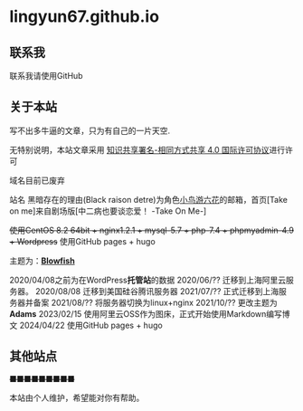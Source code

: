 # lingyun67.github.io

## 联系我

联系我请使用GitHub

## 关于本站

写不出多牛逼的文章，只为有自己的一片天空.

无特别说明，本站文章采用
[知识共享署名-相同方式共享 4.0 国际许可协议](http://creativecommons.org/licenses/by-sa/4.0/)进行许可

域名目前已废弃

站名 黑暗存在的理由(Black raison detre)为角色[小鸟游六花](rikka)的邮箱，首页[Take on me]来自剧场版[中二病也要谈恋爱！ -Take On Me-]

~~使用CentOS 8.2 64bit + nginx1.2.1 + mysql-5.7 + php-7.4 + phpmyadmin-4.9 + Wordpress~~
使用GitHub pages + hugo

主题为：**[Blowfish](https://blowfish.page/zh-cn)**

2020/04/08之前为在WordPress**托管站**的数据
2020/06/?? 迁移到上海阿里云服务器。
2020/08/08 迁移到美国硅谷腾讯服务器
2021/07/?? 正式迁移到上海服务器并备案
2021/08/?? 将服务器切换为linux+nginx
2021/10/?? 更改主题为**Adams**
2023/02/15 使用阿里云OSS作为图床，正式开始使用Markdown编写博文
2024/04/22 使用GitHub pages + hugo


## 其他站点

~~■■■■■■■■■~~



本站由个人维护，希望能对你有帮助。